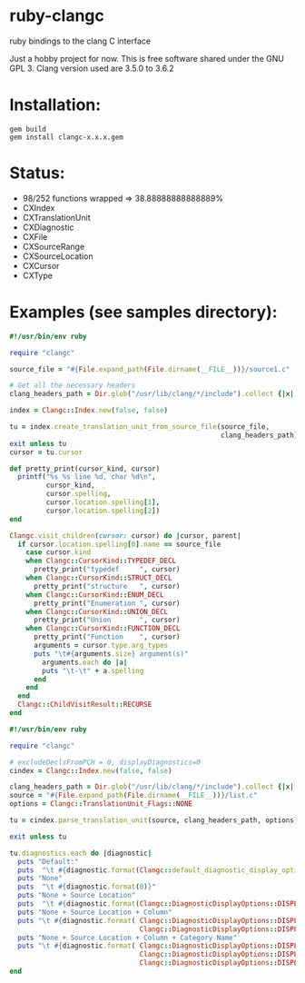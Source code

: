 # ruby-clangc

ruby bindings to the clang C interface

Just a hobby project for now.
This is free software shared under the GNU GPL 3.
Clang version used are 3.5.0 to 3.6.2

# Installation:

    gem build
    gem install clangc-x.x.x.gem

# Status:

*    98/252 functions wrapped => 38.88888888888889%
*    CXIndex
*    CXTranslationUnit
*    CXDiagnostic
*    CXFile
*    CXSourceRange
*    CXSourceLocation
*    CXCursor
*    CXType

# Examples (see samples directory): 

```ruby
#!/usr/bin/env ruby

require "clangc"

source_file = "#{File.expand_path(File.dirname(__FILE__))}/source1.c"

# Get all the necessary headers
clang_headers_path = Dir.glob("/usr/lib/clang/*/include").collect {|x| "-I#{x}"}

index = Clangc::Index.new(false, false)

tu = index.create_translation_unit_from_source_file(source_file, 
                                                    clang_headers_path)
exit unless tu
cursor = tu.cursor

def pretty_print(cursor_kind, cursor)
  printf("%s %s line %d, char %d\n",
         cursor_kind,                 
         cursor.spelling,
         cursor.location.spelling[1],
         cursor.location.spelling[2])
end

Clangc.visit_children(cursor: cursor) do |cursor, parent| 
  if cursor.location.spelling[0].name == source_file
    case cursor.kind 
    when Clangc::CursorKind::TYPEDEF_DECL
      pretty_print("typedef     ", cursor)
    when Clangc::CursorKind::STRUCT_DECL
      pretty_print("structure   ", cursor)
    when Clangc::CursorKind::ENUM_DECL
      pretty_print("Enumeration ", cursor)
    when Clangc::CursorKind::UNION_DECL
      pretty_print("Union       ", cursor)
    when Clangc::CursorKind::FUNCTION_DECL
      pretty_print("Function    ", cursor)
      arguments = cursor.type.arg_types
      puts "\t#{arguments.size} argument(s)"
        arguments.each do |a|
        puts "\t-\t" + a.spelling 
      end
    end
  end
  Clangc::ChildVisitResult::RECURSE
end
```

```ruby
#!/usr/bin/env ruby

require "clangc"

# excludeDeclsFromPCH = 0, displayDiagnostics=0
cindex = Clangc::Index.new(false, false)

clang_headers_path = Dir.glob("/usr/lib/clang/*/include").collect {|x| "-I#{x}"}
source = "#{File.expand_path(File.dirname(__FILE__))}/list.c"
options = Clangc::TranslationUnit_Flags::NONE

tu = cindex.parse_translation_unit(source, clang_headers_path, options)

exit unless tu

tu.diagnostics.each do |diagnostic|
  puts "Default:"
  puts  "\t #{diagnostic.format(Clangc::default_diagnostic_display_options)}"
  puts "None"
  puts  "\t #{diagnostic.format(0)}"
  puts "None + Source Location"
  puts  "\t #{diagnostic.format(Clangc::DiagnosticDisplayOptions::DISPLAY_SOURCE_LOCATION)}"
  puts "None + Source Location + Column"
  puts "\t #{diagnostic.format( Clangc::DiagnosticDisplayOptions::DISPLAY_SOURCE_LOCATION|
                                Clangc::DiagnosticDisplayOptions::DISPLAY_COLUMN)}"
  puts "None + Source Location + Column + Category Name"
  puts "\t #{diagnostic.format( Clangc::DiagnosticDisplayOptions::DISPLAY_SOURCE_LOCATION|
                                Clangc::DiagnosticDisplayOptions::DISPLAY_COLUMN|
                                Clangc::DiagnosticDisplayOptions::DISPLAY_CATEGORY_NAME)}"
end
```

